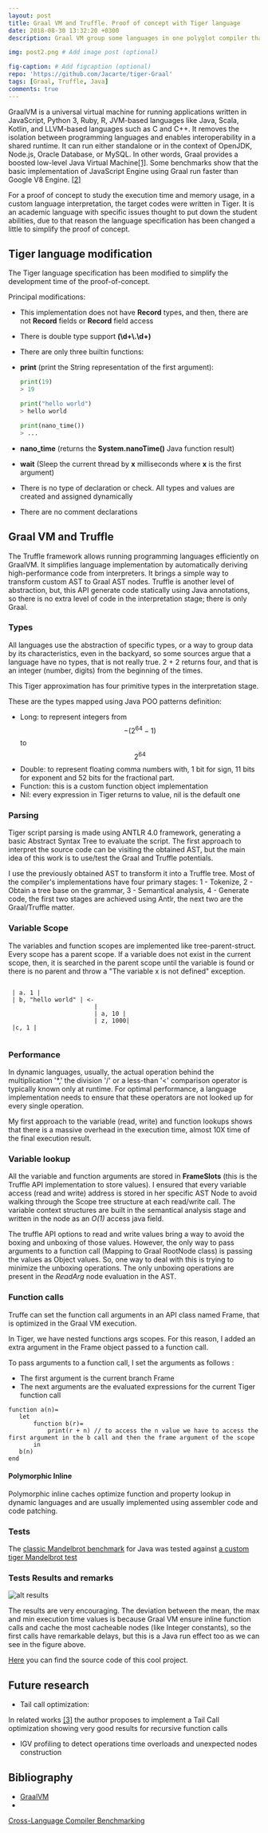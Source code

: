 ```yaml
---
layout: post
title: Graal VM and Truffle. Proof of concept with Tiger language
date: 2018-08-30 13:32:20 +0300
description: Graal VM group some languages in one polyglot compiler that runs in Java Virtual Machine. This work has proved the performance in that VM of a custom academic language called Tiger using the Truffle API. # Add post description (optional)

img: post2.png # Add image post (optional)

fig-caption: # Add figcaption (optional)
repo: 'https://github.com/Jacarte/tiger-Graal'
tags: [Graal, Truffle, Java]
comments: true
---
```


GraalVM is a universal virtual machine for running applications written in JavaScript, Python 3, Ruby, R, JVM-based languages like Java, Scala, Kotlin, and LLVM-based languages such as C and C++. It removes the isolation between programming languages and enables interoperability in a shared runtime. It can run either standalone or in the context of OpenJDK, Node.js, Oracle Database, or MySQL. In other words, Graal provides a boosted low-level Java Virtual Machine<a href="#bib1">[1]</a>. Some benchmarks show that the basic implementation of JavaScript Engine using Graal run faster than Google V8 Engine. <a href="#bib2">[2]</a>


For a proof of concept to study the execution time and memory usage, in a custom language interpretation, the target codes were written in Tiger. It is an academic language with specific issues thought to put down the student abilities, due to that reason the language specification has been changed a little to simplify the proof of concept.


## Tiger language modification ##
The Tiger language specification has been modified to simplify the development time of the proof-of-concept.

Principal modifications:
- This implementation does not have **Record** types, and then, there are not **Record** fields or **Record** field access

- There is double type support **(\d+\\.\d+)**

- There are only three builtin functions:
 - **print** (print the String representation of the first argument): 
 
    ``` python
    print(19)
    > 19
    ```
 

    ``` python
    print("hello world")
    > hello world
    ```
 
    ``` python
    print(nano_time())
    > ... 
    ```
 
 - **nano_time** (returns the **System.nanoTime()** Java function result)
 - **wait** (Sleep the current thread by **x** milliseconds where **x** is the first argument)
 
- There is no type of declaration or check. All types and values are created and assigned dynamically

- There are no comment declarations

## Graal VM and Truffle

The Truffle framework allows running programming languages efficiently on GraalVM. It simplifies language implementation by automatically deriving high-performance code from interpreters. It brings a simple way to transform custom AST to Graal AST nodes. Truffle is another level of abstraction, but, this API generate code statically using Java annotations, so there is no extra level of code in the interpretation stage; there is only Graal.


### Types

All languages use the abstraction of specific types, or a way to group data by its characteristics, even in the backyard, so some sources argue that a language have no types, that is not really true. 2 + 2 returns four, and that is an integer (number, digits) from the beginning of the times.

This Tiger approximation has four primitive types in the interpretation stage.

These are the types mapped using Java POO patterns definition:

 - Long: to represent integers from $$-(2^{64} - 1)$$ to $$2^{64}$$
 - Double: to represent floating comma numbers with, 1 bit for sign, 11 bits for exponent and 52 bits for the fractional part.
 - Function: this is a custom function object implementation
 - Nil: every expression in Tiger returns to value, nil is the default one


### Parsing

Tiger script parsing is made using ANTLR 4.0 framework, generating a basic Abstract Syntax Tree to evaluate the script. The first approach to interpret the source code can be visiting the obtained AST, but the main idea of this work is to use/test the Graal and Truffle potentials.

I use the previously obtained AST to transform it into a Truffle tree. Most of the compiler's implementations have four primary stages: 1 - Tokenize, 2 - Obtain a tree base on the grammar, 3 - Semantical analysis, 4 - Generate code, the first two stages are achieved using Antlr, the next two are the Graal/Truffle matter.

### Variable Scope

The variables and function scopes are implemented like tree-parent-struct. Every scope has a parent scope. If a variable does not exist in the current scope, then, it is searched in the parent scope until the variable is found or there is no parent and throw a "The variable x is not defined" exception.

```
 
 | a. 1 |
 | b, "hello world" | <-
                        |
                        | a, 10 |
                        | z, 1000|
 |c, 1 |
 
```

### Performance

In dynamic languages, usually, the actual operation behind the multiplication '*,' the division '/' or a less-than '<' comparison operator is typically known only at runtime. For optimal performance, a language implementation needs to ensure that these operators are not looked up for every single operation. 

My first approach to the variable (read, write) and function lookups shows that there is a massive overhead in the execution time, almost 10X time of the final execution result. 

### Variable lookup

All the variable and function arguments are stored in **FrameSlots** (this is the Truffle API implementation to store values). I ensured that every variable access (read and write) address is stored in her specific AST Node to avoid walking through the Scope tree structure at each read/write call. The variable context structures are built in the semantical analysis stage and written in the node as an *O(1)* access java field.

The truffle API options to read and write values bring a way to avoid the boxing and unboxing of those values. However, the only way to pass arguments to a function call (Mapping to Graal RootNode class) is passing the values as Object values. So, one way to deal with this is trying to minimize the unboxing operations. The only unboxing operations are present in the *ReadArg* node evaluation in the AST.

### Function calls

Truffe can set the function call arguments in an API class named Frame, that is optimized in the Graal VM execution.

In Tiger, we have nested functions args scopes. For this reason, I added an extra argument in the Frame object passed to a function call.

To pass arguments to a function call, I set the arguments as follows :
 - The first argument is the current branch Frame
 - The next arguments are the evaluated expressions for the current Tiger function call
 
 ```
 function a(n)=
    let
        function b(r)=
            print(r + n) // to access the n value we have to access the first argument in the b call and then the frame argument of the scope
        in
    b(n)
 end
 ```
 
 
#### Polymorphic Inline
Polymorphic inline caches optimize function and property lookup in dynamic languages and are usually implemented using assembler code and code patching.

### Tests

The <a href="https://github.com/smarr/Classic-Benchmarks/blob/master/benchmarks/Mandelbrot.java#L42ß">classic Mandelbrot benchmark</a> for Java was tested against <a href="https://github.com/Jacarte/tiger-Graal/src/tests/mandelbrot.tiger">a custom tiger Mandelbrot test<a>

### Tests Results and remarks

![alt results](/assets/img/result.png)

The results are very encouraging. The deviation between the mean, the max and min execution time values is because Graal VM ensure inline function calls and cache the most cacheable nodes (like Integer constants), so the first calls have remarkable delays, but this is a Java run effect too as we can see in the figure above.

[Here](https://github.com/Jacarte/tiger-Graal) you can find the source code of this cool project.


## Future research
- Tail call optimization:

 In related works <a href="http://cesquivias.github.io/blog/2015/01/15/writing-a-language-in-truffle-part-4-adding-features-the-truffle-way/">[3]</a> the author proposes to implement a Tail Call optimization showing very good results for recursive function calls
- IGV profiling to detect operations time overloads and unexpected nodes construction

 
## Bibliography

- <a href="https://www.GraalVM.org" id="bib1">GraalVM</a>
- <a id="bib2" href="http://stefan-marr.de/papers/dls-marr-et-al-cross-language-compiler-benchmarking-are-we-fast-yet/">
Cross-Language Compiler Benchmarking</a>